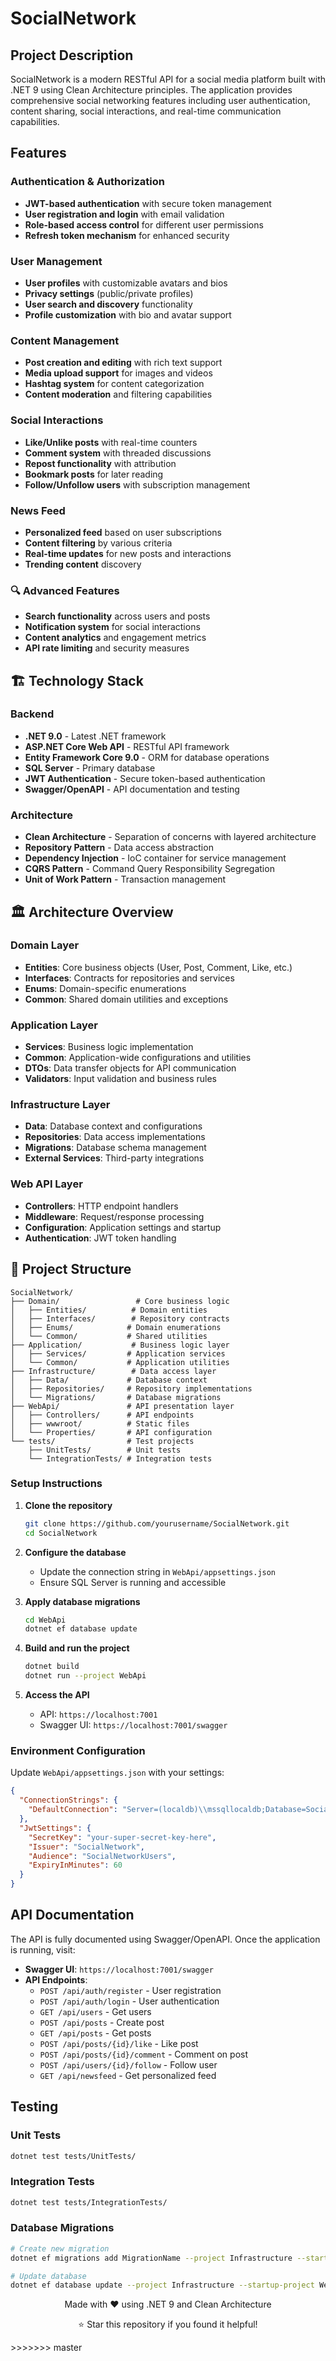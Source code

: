 # SocialNetwork


##  Project Description

SocialNetwork is a modern RESTful API for a social media platform built with .NET 9 using Clean Architecture principles. The application provides comprehensive social networking features including user authentication, content sharing, social interactions, and real-time communication capabilities.

##  Features

### Authentication & Authorization

- **JWT-based authentication** with secure token management
- **User registration and login** with email validation
- **Role-based access control** for different user permissions
- **Refresh token mechanism** for enhanced security

### User Management

- **User profiles** with customizable avatars and bios
- **Privacy settings** (public/private profiles)
- **User search and discovery** functionality
- **Profile customization** with bio and avatar support

### Content Management

- **Post creation and editing** with rich text support
- **Media upload support** for images and videos
- **Hashtag system** for content categorization
- **Content moderation** and filtering capabilities

###  Social Interactions

- **Like/Unlike posts** with real-time counters
- **Comment system** with threaded discussions
- **Repost functionality** with attribution
- **Bookmark posts** for later reading
- **Follow/Unfollow users** with subscription management

###  News Feed

- **Personalized feed** based on user subscriptions
- **Content filtering** by various criteria
- **Real-time updates** for new posts and interactions
- **Trending content** discovery

### 🔍 Advanced Features

- **Search functionality** across users and posts
- **Notification system** for social interactions
- **Content analytics** and engagement metrics
- **API rate limiting** and security measures

## 🏗️ Technology Stack

### Backend

- **.NET 9.0** - Latest .NET framework
- **ASP.NET Core Web API** - RESTful API framework
- **Entity Framework Core 9.0** - ORM for database operations
- **SQL Server** - Primary database
- **JWT Authentication** - Secure token-based authentication
- **Swagger/OpenAPI** - API documentation and testing

### Architecture

- **Clean Architecture** - Separation of concerns with layered architecture
- **Repository Pattern** - Data access abstraction
- **Dependency Injection** - IoC container for service management
- **CQRS Pattern** - Command Query Responsibility Segregation
- **Unit of Work Pattern** - Transaction management

## 🏛️ Architecture Overview

### Domain Layer

- **Entities**: Core business objects (User, Post, Comment, Like, etc.)
- **Interfaces**: Contracts for repositories and services
- **Enums**: Domain-specific enumerations
- **Common**: Shared domain utilities and exceptions

### Application Layer

- **Services**: Business logic implementation
- **Common**: Application-wide configurations and utilities
- **DTOs**: Data transfer objects for API communication
- **Validators**: Input validation and business rules

### Infrastructure Layer

- **Data**: Database context and configurations
- **Repositories**: Data access implementations
- **Migrations**: Database schema management
- **External Services**: Third-party integrations

### Web API Layer

- **Controllers**: HTTP endpoint handlers
- **Middleware**: Request/response processing
- **Configuration**: Application settings and startup
- **Authentication**: JWT token handling

## 📁 Project Structure

```
SocialNetwork/
├── Domain/                 # Core business logic
│   ├── Entities/          # Domain entities
│   ├── Interfaces/        # Repository contracts
│   ├── Enums/            # Domain enumerations
│   └── Common/           # Shared utilities
├── Application/           # Business logic layer
│   ├── Services/         # Application services
│   └── Common/           # Application utilities
├── Infrastructure/        # Data access layer
│   ├── Data/             # Database context
│   ├── Repositories/     # Repository implementations
│   └── Migrations/       # Database migrations
├── WebApi/               # API presentation layer
│   ├── Controllers/      # API endpoints
│   ├── wwwroot/          # Static files
│   └── Properties/       # API configuration
└── tests/                # Test projects
    ├── UnitTests/        # Unit tests
    └── IntegrationTests/ # Integration tests
```

### Setup Instructions

1. **Clone the repository**

   ```bash
   git clone https://github.com/yourusername/SocialNetwork.git
   cd SocialNetwork
   ```

2. **Configure the database**

   - Update the connection string in `WebApi/appsettings.json`
   - Ensure SQL Server is running and accessible

3. **Apply database migrations**

   ```bash
   cd WebApi
   dotnet ef database update
   ```

4. **Build and run the project**

   ```bash
   dotnet build
   dotnet run --project WebApi
   ```

5. **Access the API**
   - API: `https://localhost:7001`
   - Swagger UI: `https://localhost:7001/swagger`

### Environment Configuration

Update `WebApi/appsettings.json` with your settings:

```json
{
  "ConnectionStrings": {
    "DefaultConnection": "Server=(localdb)\\mssqllocaldb;Database=SocialNetworkDb;Trusted_Connection=true;"
  },
  "JwtSettings": {
    "SecretKey": "your-super-secret-key-here",
    "Issuer": "SocialNetwork",
    "Audience": "SocialNetworkUsers",
    "ExpiryInMinutes": 60
  }
}
```

## API Documentation

The API is fully documented using Swagger/OpenAPI. Once the application is running, visit:

- **Swagger UI**: `https://localhost:7001/swagger`
- **API Endpoints**:
  - `POST /api/auth/register` - User registration
  - `POST /api/auth/login` - User authentication
  - `GET /api/users` - Get users
  - `POST /api/posts` - Create post
  - `GET /api/posts` - Get posts
  - `POST /api/posts/{id}/like` - Like post
  - `POST /api/posts/{id}/comment` - Comment on post
  - `POST /api/users/{id}/follow` - Follow user
  - `GET /api/newsfeed` - Get personalized feed

## Testing

### Unit Tests

```bash
dotnet test tests/UnitTests/
```

### Integration Tests

```bash
dotnet test tests/IntegrationTests/
```

### Database Migrations

```bash
# Create new migration
dotnet ef migrations add MigrationName --project Infrastructure --startup-project WebApi

# Update database
dotnet ef database update --project Infrastructure --startup-project WebApi
```



<div align="center">
  <p>Made with ❤️ using .NET 9 and Clean Architecture</p>
  <p>⭐ Star this repository if you found it helpful!</p>
</div>
>>>>>>> master
